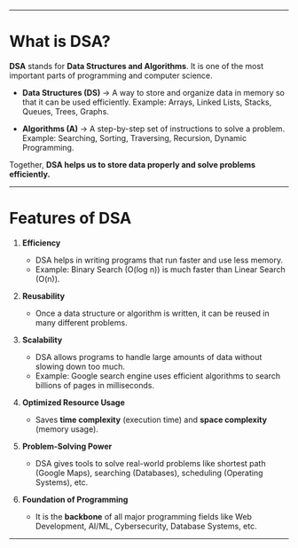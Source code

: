 
---

# What is DSA?

**DSA** stands for **Data Structures and Algorithms**.
It is one of the most important parts of programming and computer science.

* **Data Structures (DS)** → A way to store and organize data in memory so that it can be used efficiently.
  Example: Arrays, Linked Lists, Stacks, Queues, Trees, Graphs.

* **Algorithms (A)** → A step-by-step set of instructions to solve a problem.
  Example: Searching, Sorting, Traversing, Recursion, Dynamic Programming.

Together, **DSA helps us to store data properly and solve problems efficiently.**

---

# Features of DSA

1. **Efficiency**

   * DSA helps in writing programs that run faster and use less memory.
   * Example: Binary Search (O(log n)) is much faster than Linear Search (O(n)).

2. **Reusability**

   * Once a data structure or algorithm is written, it can be reused in many different problems.

3. **Scalability**

   * DSA allows programs to handle large amounts of data without slowing down too much.
   * Example: Google search engine uses efficient algorithms to search billions of pages in milliseconds.

4. **Optimized Resource Usage**

   * Saves **time complexity** (execution time) and **space complexity** (memory usage).

5. **Problem-Solving Power**

   * DSA gives tools to solve real-world problems like shortest path (Google Maps), searching (Databases), scheduling (Operating Systems), etc.

6. **Foundation of Programming**

   * It is the **backbone** of all major programming fields like Web Development, AI/ML, Cybersecurity, Database Systems, etc.

---
